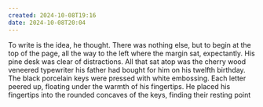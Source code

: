 ```yaml
---
created: 2024-10-08T19:16
date: 2024-10-08T20:04
---
```

To write is the idea, he thought. There was nothing else, but to begin at the top of the page, all the way to the left where the margin sat, expectantly. His pine desk was clear of distractions. All that sat atop was the cherry wood veneered typewriter his father had bought for him on his twelfth birthday. The black porcelain keys were pressed with white embossing. Each letter peered up, floating under the warmth of his fingertips. He placed his fingertips into the rounded concaves of the keys, finding their resting point